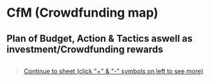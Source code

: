 # CfM (Crowdfunding map)
## Plan of Budget, Action & Tactics aswell as investment/Crowdfunding rewards
> ## <a href="https://launcestoncollege-my.sharepoint.com/personal/15shm9848_launcestoncollege_org_uk/_layouts/15/Doc.aspx?sourcedoc={71e5a858-2b53-478c-b92e-2e62497d435d}&action=embedview&wdDownloadButton=True&wdInConfigurator=True" target="blank">
>Continue to sheet (click "+" & "-" symbols on left to see more)</a>
